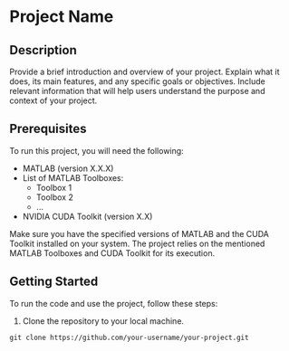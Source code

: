 # Project Name

## Description

Provide a brief introduction and overview of your project. Explain what it does, its main features, and any specific goals or objectives. Include relevant information that will help users understand the purpose and context of your project.

## Prerequisites

To run this project, you will need the following:

- MATLAB (version X.X.X)
- List of MATLAB Toolboxes:
  - Toolbox 1
  - Toolbox 2
  - ...
- NVIDIA CUDA Toolkit (version X.X)

Make sure you have the specified versions of MATLAB and the CUDA Toolkit installed on your system. The project relies on the mentioned MATLAB Toolboxes and CUDA Toolkit for its execution.

## Getting Started

To run the code and use the project, follow these steps:

1. Clone the repository to your local machine.

`git clone https://github.com/your-username/your-project.git`
